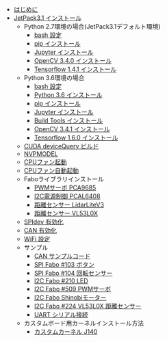 
* [はじめに](README.md)
* [JetPack3.1 インストール](JetPack3.1/setup/jetpack3.1.md)
  * Python 2.7環境の場合(JetPack3.1デフォルト環境)
    * [bash 設定](JetPack3.1/setup/python3.6/bash.md)
    * [pip インストール](JetPack3.1/setup/python2.7/pip.md)
    * [Jupyter インストール](JetPack3.1/setup/python2.7/jupyter.md)
    * [OpenCV 3.4.0 インストール](JetPack3.1/setup/python2.7/opencv3.4.0.md)
    * [Tensorflow 1.4.1 インストール](JetPack3.1/setup/python2.7/tensorflow1.4.1.md)
  * Python 3.6環境の場合
    * [bash 設定](JetPack3.1/setup/python3.6/bash.md)
    * [Python 3.6 インストール](JetPack3.1/setup/python3.6/python3.6.md)
    * [pip インストール](JetPack3.1/setup/python3.6/pip.md)
    * [Jupyter インストール](JetPack3.1/setup/python3.6/jupyter.md)
    * [Build Tools インストール](JetPack3.1/setup/python3.6/build_tools.md)
    * [OpenCV 3.4.1 インストール](JetPack3.1/setup/python3.6/opencv3.4.1.md)
    * [Tensorflow 1.6.0 インストール](JetPack3.1/setup/python3.6/tensorflow1.6.0.md)
  * [CUDA deviceQuery ビルド](JetPack3.1/setup/cuda_devicequery.md)
  * [NVPMODEL](JetPack3.1/setup/nvpmodel.md)
  * [CPUファン起動](JetPack3.1/setup/cpufan.md)
  * [CPUファン自動起動](JetPack3.1/setup/cpufan_auto.md)
  * Faboライブラリインストール
    * [PWMサーボ PCA9685](JetPack3.1/setup/libfabo/pca9685.md)
    * [I2C電源制御 PCAL6408](JetPack3.1/setup/libfabo/pcal6408.md)
    * [距離センサー LidarLiteV3](JetPack3.1/setup/libfabo/lidarlitev3.md)
    * [距離センサー VL53L0X](JetPack3.1/setup/libfabo/vl53l0x.md)
  * [SPIdev 有効化](JetPack3.1/setup/spidev.md)
  * [CAN 有効化](JetPack3.1/setup/can.md)
  * [WiFi 設定](JetPack3.1/setup/wifi.md)
  * サンプル
    * [CAN サンプルコード](JetPack3.1/sample/sample_can.md)
    * [SPI Fabo #103 ボタン](JetPack3.1/sample/sample_spi_103.md)
    * [SPI Fabo #104 回転センサー](JetPack3.1/sample/sample_spi_104.md)
    * [I2C Fabo #210 LED](JetPack3.1/sample/sample_led.md)
    * [I2C Fabo #509 PWMサーボ](JetPack3.1/sample/sample_servo.md)
    * [I2C Fabo Shinobiモーター](JetPack3.1/sample/sample_motor.md)
    * [I2C Fabo #224 VL53L0X 距離センサー](JetPack3.1/sample/sample_vl53l0x.md)
    * [UART シリアル接続](JetPack3.1/sample/sample_uart_serial.md)
  * カスタムボード用カーネルインストール方法
    * [カスタムカーネル J140](JetPack3.1/custom_kernel/j140.md)

